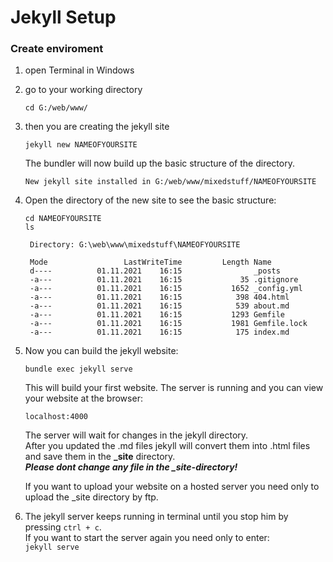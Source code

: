 # Jekyll Setup

### Create enviroment

1. open Terminal in Windows
2. go to your working directory  

    `cd G:/web/www/`
3. then you are creating the jekyll site  

    `jekyll new NAMEOFYOURSITE`  

    The bundler will now build up the basic structure of the directory. 

    `New jekyll site installed in G:/web/www/mixedstuff/NAMEOFYOURSITE`  

4. Open the directory of the new site to see the basic structure:

    `cd NAMEOFYOURSITE`  
    `ls`  

        Directory: G:\web\www\mixedstuff\NAMEOFYOURSITE  

        Mode                 LastWriteTime         Length Name  
        d----          01.11.2021    16:15                _posts  
        -a---          01.11.2021    16:15             35 .gitignore  
        -a---          01.11.2021    16:15           1652 _config.yml  
        -a---          01.11.2021    16:15            398 404.html  
        -a---          01.11.2021    16:15            539 about.md  
        -a---          01.11.2021    16:15           1293 Gemfile  
        -a---          01.11.2021    16:15           1981 Gemfile.lock  
        -a---          01.11.2021    16:15            175 index.md  

5. Now you can build the jekyll website:

    `bundle exec jekyll serve`  

    This will build your first website. The server is running and you can view your website at the browser:  

    `localhost:4000`  

    The server will wait for changes in the jekyll directory.  
    After you updated the .md files jekyll will convert them into .html files and save them in the **_site** directory.  
    ***Please dont change any file in the _site-directory!***  

    If you want to upload your website on a hosted server you need only to upload the _site directory by ftp.  

6. The jekyll server keeps running in terminal until you stop him by pressing `ctrl + c`.  
If you want to start the server again you need only to enter:  
        `jekyll serve`













